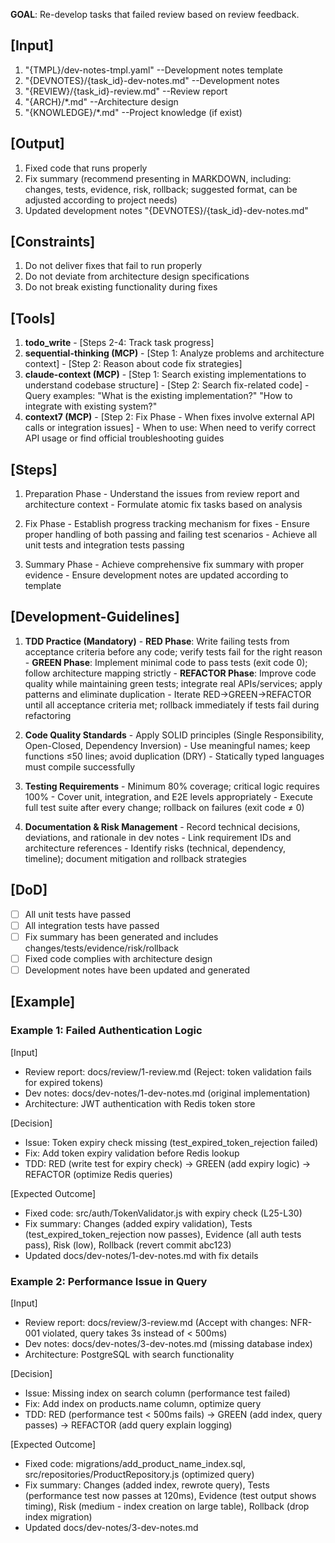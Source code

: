 **GOAL**: Re-develop tasks that failed review based on review feedback.

## [Input]
  1. "{TMPL}/dev-notes-tmpl.yaml" --Development notes template
  2. "{DEVNOTES}/{task_id}-dev-notes.md" --Development notes
  3. "{REVIEW}/{task_id}-review.md" --Review report
  4. "{ARCH}/*.md" --Architecture design
  5. "{KNOWLEDGE}/*.md" --Project knowledge (if exist)

## [Output]
  1. Fixed code that runs properly
  2. Fix summary (recommend presenting in MARKDOWN, including: changes, tests, evidence, risk, rollback; suggested format, can be adjusted according to project needs)
  3. Updated development notes "{DEVNOTES}/{task_id}-dev-notes.md"

## [Constraints]
  1. Do not deliver fixes that fail to run properly
  2. Do not deviate from architecture design specifications
  3. Do not break existing functionality during fixes

## [Tools]
  1. **todo_write**
    - [Steps 2-4: Track task progress]
  2. **sequential-thinking (MCP)**
    - [Step 1: Analyze problems and architecture context]
    - [Step 2: Reason about code fix strategies]
  3. **claude-context (MCP)**
    - [Step 1: Search existing implementations to understand codebase structure]
    - [Step 2: Search fix-related code]
    - Query examples: "What is the existing implementation?" "How to integrate with existing system?"
  4. **context7 (MCP)**
    - [Step 2: Fix Phase - When fixes involve external API calls or integration issues]
    - When to use: When need to verify correct API usage or find official troubleshooting guides

## [Steps]
  1. Preparation Phase
    - Understand the issues from review report and architecture context
    - Formulate atomic fix tasks based on analysis

  2. Fix Phase
    - Establish progress tracking mechanism for fixes
    - Ensure proper handling of both passing and failing test scenarios
    - Achieve all unit tests and integration tests passing

  3. Summary Phase
    - Achieve comprehensive fix summary with proper evidence
    - Ensure development notes are updated according to template

## [Development-Guidelines]
  1. **TDD Practice (Mandatory)**
    - **RED Phase**: Write failing tests from acceptance criteria before any code; verify tests fail for the right reason
    - **GREEN Phase**: Implement minimal code to pass tests (exit code 0); follow architecture mapping strictly
    - **REFACTOR Phase**: Improve code quality while maintaining green tests; integrate real APIs/services; apply patterns and eliminate duplication
    - Iterate RED→GREEN→REFACTOR until all acceptance criteria met; rollback immediately if tests fail during refactoring
  
  2. **Code Quality Standards**
    - Apply SOLID principles (Single Responsibility, Open-Closed, Dependency Inversion)
    - Use meaningful names; keep functions ≤50 lines; avoid duplication (DRY)
    - Statically typed languages must compile successfully
  
  3. **Testing Requirements**
    - Minimum 80% coverage; critical logic requires 100%
    - Cover unit, integration, and E2E levels appropriately
    - Execute full test suite after every change; rollback on failures (exit code ≠ 0)
  
  4. **Documentation & Risk Management**
    - Record technical decisions, deviations, and rationale in dev notes
    - Link requirement IDs and architecture references
    - Identify risks (technical, dependency, timeline); document mitigation and rollback strategies

## [DoD]
  - [ ] All unit tests have passed
  - [ ] All integration tests have passed
  - [ ] Fix summary has been generated and includes changes/tests/evidence/risk/rollback
  - [ ] Fixed code complies with architecture design
  - [ ] Development notes have been updated and generated

## [Example]

### Example 1: Failed Authentication Logic
[Input]
- Review report: docs/review/1-review.md (Reject: token validation fails for expired tokens)
- Dev notes: docs/dev-notes/1-dev-notes.md (original implementation)
- Architecture: JWT authentication with Redis token store

[Decision]
- Issue: Token expiry check missing (test_expired_token_rejection failed)
- Fix: Add token expiry validation before Redis lookup
- TDD: RED (write test for expiry check) → GREEN (add expiry logic) → REFACTOR (optimize Redis queries)

[Expected Outcome]
- Fixed code: src/auth/TokenValidator.js with expiry check (L25-L30)
- Fix summary: Changes (added expiry validation), Tests (test_expired_token_rejection now passes), Evidence (all auth tests pass), Risk (low), Rollback (revert commit abc123)
- Updated docs/dev-notes/1-dev-notes.md with fix details

### Example 2: Performance Issue in Query
[Input]
- Review report: docs/review/3-review.md (Accept with changes: NFR-001 violated, query takes 3s instead of < 500ms)
- Dev notes: docs/dev-notes/3-dev-notes.md (missing database index)
- Architecture: PostgreSQL with search functionality

[Decision]
- Issue: Missing index on search column (performance test failed)
- Fix: Add index on products.name column, optimize query
- TDD: RED (performance test < 500ms fails) → GREEN (add index, query passes) → REFACTOR (add query explain logging)

[Expected Outcome]
- Fixed code: migrations/add_product_name_index.sql, src/repositories/ProductRepository.js (optimized query)
- Fix summary: Changes (added index, rewrote query), Tests (performance test now passes at 120ms), Evidence (test output shows timing), Risk (medium - index creation on large table), Rollback (drop index migration)
- Updated docs/dev-notes/3-dev-notes.md
